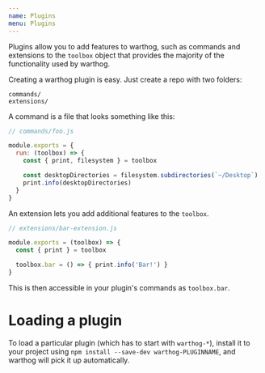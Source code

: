 ```yaml
---
name: Plugins
menu: Plugins
---
```



Plugins allow you to add features to warthog, such as commands and
extensions to the `toolbox` object that provides the majority of the functionality
used by warthog.

Creating a warthog plugin is easy. Just create a repo with two folders:

```
commands/
extensions/
```

A command is a file that looks something like this:

```js
// commands/foo.js

module.exports = {
  run: (toolbox) => {
    const { print, filesystem } = toolbox

    const desktopDirectories = filesystem.subdirectories(`~/Desktop`)
    print.info(desktopDirectories)
  }
}
```

An extension lets you add additional features to the `toolbox`.

```js
// extensions/bar-extension.js

module.exports = (toolbox) => {
  const { print } = toolbox

  toolbox.bar = () => { print.info('Bar!') }
}
```

This is then accessible in your plugin's commands as `toolbox.bar`.

# Loading a plugin

To load a particular plugin (which has to start with `warthog-*`),
install it to your project using `npm install --save-dev warthog-PLUGINNAME`,
and warthog will pick it up automatically.
